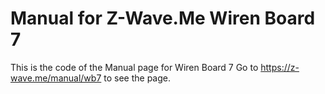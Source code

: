 # Manual for Z-Wave.Me Wiren Board 7

This is the code of the Manual page for Wiren Board 7
Go to https://z-wave.me/manual/wb7 to see the page.

